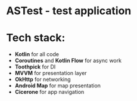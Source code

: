 # ASTest - test application

# Tech stack:
- **Kotlin** for all code
- **Coroutines** and **Kotlin Flow** for async work
- **Toothpick** for DI
- **MVVM** for presentation layer
- **OkHttp** for networking
- **Android Map** for map presentation
- **Cicerone** for app navigation
